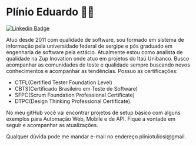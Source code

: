 # Plínio Eduardo :man_technologist:
[![Linkedin Badge](https://img.shields.io/badge/-LinkedIn-blue?style=flat-square&logo=Linkedin&logoColor=white&link=https://https://www.linkedin.com/in/plinio-eduardo/)](https://www.linkedin.com/in/plinio-eduardo/)

Atuo desde 2011 com qualidade de software, sou formado em sistema de informação pela universidade federal de sergipe e pós graduado em engenharia de software pela estácio. Atualmente estou como analista de qualidade na Zup Inovation onde atuo em projetos do Itaú Unibanco. Busco acompanhar as comunidades de teste e qualidade sempre buscando novos conhecimentos e acompanhar as tendências. Possuo as certificações:
  - CTFL(Certified Tester Foundation Level)
  - CBTS(Certificado Brasileiro em Teste de Software)
  - SFPC(Scrum Foundation Professional Certificate)
  - DTPC(Design Thinking Professional Certificate).
  
 
No meu gitHub você vai encontrar projetos de setup básico com alguns exemplos para Automação Web, Mobile e de API. Fique a vontade em seguir e acompanhar as atualizações.

Qualquer dúvida pode me mandar e-mail no endereço pliniotuliosi@gmail. 
